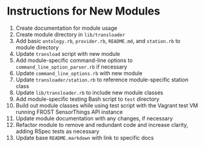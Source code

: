 # Instructions for New Modules

1. Create documentation for module usage
2. Create module directory in `lib/transloader`
3. Add basic `ontology.rb`, `provider.rb`, `README.md`, and `station.rb` to module directory
4. Update `transload` script with new module
5. Add module-specific command-line options to `command_line_option_parser.rb` if necessary
6. Update `command_line_options.rb` with new module
7. Update `transloader/station.rb` to reference module-specific station class
8. Update `lib/transloader.rb` to include new module classes
9. Add module-specific testing Bash script to `test` directory
10. Build out module classes while using test script with the Vagrant test VM running FROST SensorThings API instance
11. Update module documentation with any changes, if necessary
12. Refactor module to remove and redundant code and increase clarity, adding RSpec tests as necessary
13. Update base `README.markdown` with link to specific docs
